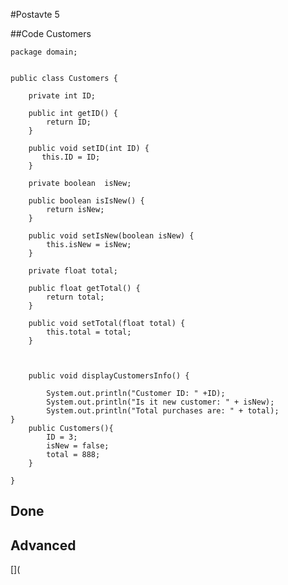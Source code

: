 #Postavte 5

##Code Customers
```
package domain;


public class Customers {

    private int ID;

    public int getID() {
        return ID;
    }

    public void setID(int ID) {
       this.ID = ID;
    }
    
    private boolean  isNew;  
    
    public boolean isIsNew() {
        return isNew;
    }

    public void setIsNew(boolean isNew) {
        this.isNew = isNew;
    }

    private float total;
    
    public float getTotal() {
        return total;
    }

    public void setTotal(float total) {
        this.total = total;
    }
      
   
    
    public void displayCustomersInfo() {
    
        System.out.println("Customer ID: " +ID);
        System.out.println("Is it new customer: " + isNew);
        System.out.println("Total purchases are: " + total);
}
    public Customers(){
        ID = 3;
        isNew = false;
        total = 888;
    }
    
}
```
## Done
[](https://github.com/ppc-ntu-khpi/34---classes-and-modifiers-IvanMishchenko1/blob/main/images/GetterAndSetter.png)

## Advanced
[](

